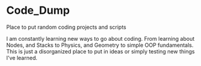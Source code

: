 # Code_Dump
Place to put random coding projects and scripts

I am constantly learning new ways to go about coding. From learning about Nodes, and Stacks to Physics, and Geometry to simple OOP fundamentals.
This is just a disorganized place to put in ideas or simply testing new things I've learned.
